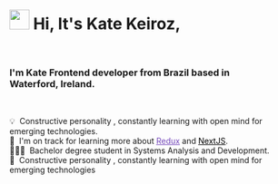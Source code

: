 # <img src="https://cdn.jsdelivr.net/gh/Th3Wall/assets-cdn/PersonalGithubReadme/HandGreet.gif" width="35px" />&nbsp;<b>Hi, It's Kate Keiroz,</b>
<br>


  ### I'm Kate Frontend developer from Brazil based in <br><b>Waterford, Ireland</b>.
   <br>
    
  💡 &nbsp;Constructive personality , constantly learning with open mind for emerging technologies.<br>
  🌱 &nbsp;I'm on track for learning more about  <a style="color:#764ABC" href="https://redux.js.org/" target="_blank"><u>Redux</u></a> and <a style="color:#000000" href="https://nextjs.org/" target="_blank"><u>NextJS</u></a>.\
  👩🏻‍🎓 &nbsp;Bachelor degree student in Systems Analysis and Development. <br>
  💬 &nbsp;Constructive personality , constantly learning with open mind for emerging technologies
</p>
<br>









<!---
katekeiroz-dev/katekeiroz-dev is a ✨ special ✨ repository because its `README.md` (this file) appears on your GitHub profile.
You can click the Preview link to take a look at your changes.
--->
